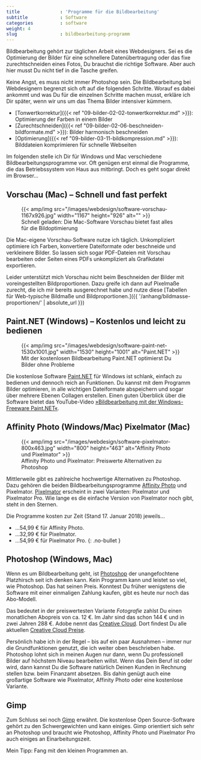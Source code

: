 ```yaml
---
title               : 'Programme für die Bildbearbeitung'
subtitle            : Software
categories          : software
weight: 4
slug                : bildbearbeitung-programm
---
```

Bildbearbeitung gehört zur täglichen Arbeit eines Webdesigners. Sei es die Optimierung der Bilder für eine schnellere Datenübertragung oder das fixe zurechtschneiden eines Fotos, Du brauchst die richtige Software. Aber auch hier musst Du nicht tief in die Tasche greifen.
<!-- readmore -->

Keine Angst, es muss nicht immer Photoshop sein. Die Bildbearbeitung bei Webdesignern begrenzt sich oft auf die folgenden Schritte. Worauf es dabei ankommt und was Du für die einzelnen Schritte machen musst, erkläre ich Dir später, wenn wir uns um das Thema Bilder intensiver kümmern.

* [Tonwertkorrektur]({{< ref "09-bilder-02-02-tonwertkorrektur.md" >}}): Optimierung der Farben in einem Bilder
* [Zurechtschneiden]({{< ref "09-bilder-02-06-beschneiden-bildformate.md" >}}): Bilder harmonisch beschneiden
* [Optimierung]({{< ref "09-bilder-03-11-bildkompression.md" >}}): Bilddateien komprimieren für schnelle Webseiten

Im folgenden stelle ich Dir für Windows und Mac verschiedene Bildbearbeitungsprogramme vor. Oft genügen erst einmal die Programme, die das Betriebssystem von Haus aus mitbringt. Doch es geht sogar direkt im Browser…

## Vorschau (Mac) – Schnell und fast perfekt

<figure>
{{< amp/img src="/images/webdesign/software-vorschau-1167x926.jpg" width="1167" height="926" alt="" >}}
<figcaption>Schnell geladen: Die Mac-Software Vorschau bietet fast alles für die Bildoptimierung</figcaption>
</figure>

Die Mac-eigene Vorschau-Software nutze ich täglich. Unkompliziert optimiere ich Farben, konvertiere Dateiformate oder beschneide und verkleinere Bilder. So lassen sich sogar PDF-Dateien mit Vorschau bearbeiten oder Seiten eines PDFs unkompliziert als Grafikdatei exportieren.

Leider unterstützt mich Vorschau nicht beim Beschneiden der Bilder mit voreingestellten Bildproportionen. Dazu greife ich dann auf Pixelmaße zurecht, die ich mir bereits ausgerechnet habe und nutze diese [Tabellen für Web-typische Bildmaße und Bildproportionen.]({{ '/anhang/bildmasse-proportionen/' | absolute_url }})

## Paint.NET (Windows) – Kostenlos und leicht zu bedienen

<figure>
{{< amp/img src="/images/webdesign/software-paint-net-1530x1001.jpg" width="1530" height="1001" alt="Paint.NET" >}}
<figcaption>Mit der kostenlosen Bildbearbeitung Paint.NET optimierst Du Bilder ohne Probleme</figcaption>
</figure>

Die kostenlose Software [Paint.NET](https://www.getpaint.net/) für Windows ist schlank, einfach zu bedienen und dennoch reich an Funktionen. Du kannst mit dem Programm Bilder optimieren, in alle wichtigen Dateiformate abspeichern und sogar über mehrere Ebenen Collagen erstellen. Einen guten Überblick über die Software bietet das YouTube-Video [»Bildbearbeitung mit der Windows-Freeware Paint.NET«](https://www.youtube.com/watch?v=zpNye1hMu_4).

## Affinity Photo (Windows/Mac) Pixelmator (Mac)

<figure>
{{< amp/img src="/images/webdesign/software-pixelmator-800x463.jpg" width="800" height="463" alt="Affinity Photo und Pixelmator" >}}
<figcaption>Affinity Photo und Pixelmator: Preiswerte Alternativen zu Photoshop</figcaption>
</figure>

Mittlerweile gibt es zahlreiche hochwertige Alternativen zu Photoshop. Dazu gehören die beiden Bildbearbeitungsprogramme [Affinity Photo](https://affinity.serif.com/de/photo/) und Pixelmator. [Pixelmator](http://www.pixelmator.com/) erscheint in zwei Varianten: Pixelmator und Pixelmator Pro. Wie lange es die einfache Version von Pixelmator noch gibt, steht in den Sternen.

Die Programme kosten zur Zeit (Stand 17. Januar 2018) jeweils…

*  …54,99 € für Affinity Photo.
*  …32,99 € für Pixelmator.
*  …54,99 € für Pixelmator Pro.
{: .no-bullet }

## Photoshop (Windows, Mac)

Wenn es um Bildbearbeitung geht, ist [Photoshop](https://www.adobe.com/de/products/photoshop.html) der unangefochtene Platzhirsch seit ich denken kann. Kein Programm kann und leistet so viel, wie Photoshop. Das hat seinen Preis. Konntest Du früher wenigstens die Software mit einer einmaligen Zahlung kaufen, gibt es heute nur noch das Abo-Modell.

Das bedeutet in der preiswertesten Variante *Fotografie* zahlst Du einen monatlichen Abopreis von ca. 12 €. Im Jahr sind das schon 144 € und in zwei Jahren 288 €. Adobe nennt das [Creative Cloud](https://www.adobe.com/de/creativecloud/). Dort findest Du alle aktuellen [Creative Cloud Preise](https://www.adobe.com/de/creativecloud/plans.html).

Persönlich habe ich in der Regel – bis auf ein paar Ausnahmen – immer nur die Grundfunktionen genutzt, die ich weiter oben beschrieben habe. Photoshop lohnt sich in meinen Augen nur dann, wenn Du professionell Bilder auf höchstem Niveau bearbeiten willst. Wenn das Dein Beruf ist oder wird, dann kannst Du die Software natürlich Deinen Kunden in Rechnung stellen bzw. beim Finanzamt absetzen. Bis dahin genügt auch eine großartige Software wie Pixelmator, Affinity Photo oder eine kostenlose Variante.

## Gimp

Zum Schluss sei noch [Gimp](https://www.gimp.org/) erwähnt. Die kostenlose Open Source-Software gehört zu den Schwergewichten und kann einiges. Gimp orientiert sich sehr an Photoshop und braucht wie Photoshop, Affinity Photo und Pixelmator Pro auch einiges an Einarbeitungszeit.

Mein Tipp: Fang mit den kleinen Programmen an.
